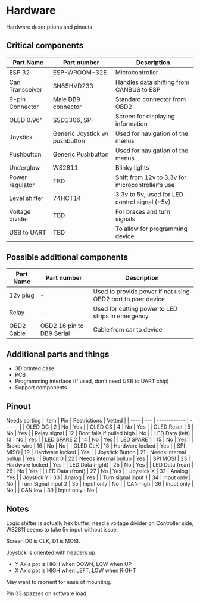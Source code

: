 # Hardware
Hardware descriptions and pinouts

## Critical components
| Part Name | Part number | Description |
| --------- | ----------- | ----------- |
| ESP 32 | ESP-WROOM-32E | Microcontroller |
| Can Transceiver | SN65HVD233 | Handles data shifting from CANBUS to ESP |
| 9-pin Connector | Male DB9 connector | Standard connector from OBD2 |
| OLED 0.96" | SSD1306, SPI | Screen for displaying information |
| Joystick | Generic Joystick w/ pushbutton | Used for navigation of the menus |
| Pushbutton | Generic Pushbutton | Used for navigation of the menus |
| Underglow | WS2811 | Blinky lights |
| Power regulator | TBD | Shift from 12v to 3.3v for microcontroller's use |
| Level shifter | 74HCT14 | 3.3v to 5v, used for LED control signal (~5v) |
| Voltage divider | TBD | For brakes and turn signals |
| USB to UART | TBD | To allow for programming device |

## Possible additional components
| Part Name | Part number | Description |
| --------- | ----------- | ----------- |
| 12v plug | - | Used to provide power if not using OBD2 port to poer device |
| Relay | - | Used for cutting power to LED strips in emergency |
| OBD2 Cable | OBD2 16 pin to DB9 Serial | Cable from car to device |

## Additional parts and things
- 3D printed case
- PCB
- Programming interface (If used, don't need USB to UART chip)
- Support components

## Pinout
Needs sorting
| Item | Pin | Restrictions | Vetted |
| ---- | --- | ------------ | ------ |
| OLED DC | 2 | No | Yes |
| OLED CS | 4 | No | Yes |
| OLED Reset | 5 | No | Yes |
| Relay signal | 12 | Boot fails if pulled high | No |
| LED Data (left) | 13 | No | Yes |
| LED SPARE 2 | 14 | No | Yes |
| LED SPARE 1 | 15 | No | Yes |
| Brake wire | 16 | No | No |
| OLED CLK | 18 | Hardware locked | Yes |
| SPI MISO | 19 | Hardware locked | Yes |
| Joystick Button | 21 | Needs internal pullup | Yes |
| Button 0 | 22 | Needs internal pullup | Yes |
| SPI MOSI | 23 | Hardware locked | Yes |
| LED Data (right) | 25 | No | Yes |
| LED Data (rear) | 26 | No | Yes |
| LED Data (front) | 27 | No | Yes |
| Joystick X | 32 | Analog | Yes |
| Joystick Y | 33 | Analog | Yes |
| Turn signal input 1 | 34 | Input only | No |
| Turn Signal input 2 | 35 | Input only | No |
| CAN high | 36 | Input only | No |
| CAN low | 39 | Input only | No |

## Notes
Logic shifter is actually hex buffer; need a voltage divider on Controller side, WS2811 seems to take 5v input without issue.

Screen D0 is CLK, D1 is MOSI.

Joystick is oriented with headers up.
- Y Axis pot is HIGH when DOWN, LOW when UP
- X Axis pot is HIGH when LEFT, LOW when RIGHT

May want to reorient for ease of mounting.

Pin 33 spazzes on software load. 
